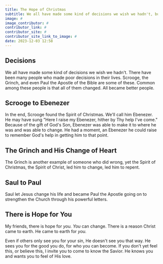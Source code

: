 ```yaml
---
title: The Hope of Christmas
subtitle: We all have made some kind of decisions we wish we hadn't, but because of Christ, there is hope.
image: #
image_contributor: #
contributor_link: #
contributor_site: #
contributor_site_link_to_image: #
date: 2023-12-03 12:58
---
```


## Decisions
We all have made some kind of decisions we wish we hadn't. There have been many people who made poor decisions in their lives. Scrooge, the Grinch, and even Paul the Apostle of the Bible are some of these. Common among these people is that all of them changed. All became better people.

## Scrooge to Ebenezer
In the end, Scrooge found the Spirit of Christmas. We'll call him Ebenezer.
He may have sung "Here I raise my Ebenezer, hither by Thy help I've come." Because of the gift of God's Son, Ebenezer was able to make it to where he was and was able to change. He had a moment, an Ebenezer he could raise to remember God's help in getting him to that point.

## The Grinch and His Change of Heart
The Grinch is another example of someone who did wrong, yet the Spirit of Christmas, the Spirit of Christ, led him to change, led him to repent.

## Saul to Paul
Saul let Jesus change his life and became Paul the Apostle going on to strengthen the Church through his powerful letters.

## There is Hope for You
My friends, there is hope for _you._ _You_ can change. There is a reason Christ came to earth. He came to earth for _you._

Even if others only see you for your sin, He doesn't see you that way. He sees you for the good you do, for who you can become. If you don't yet feel this, or believe this, I invite you to come to know the Savior. He knows you and wants you to feel of His love.
